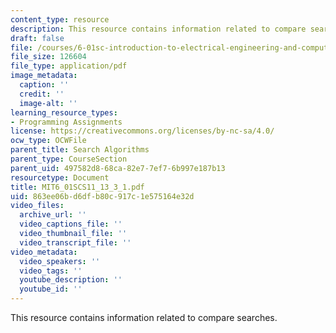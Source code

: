 ```yaml
---
content_type: resource
description: This resource contains information related to compare searches.
draft: false
file: /courses/6-01sc-introduction-to-electrical-engineering-and-computer-science-i-spring-2011/863ee06bd6dfb80c917c1e575164e32d_MIT6_01SCS11_13_3_1.pdf
file_size: 126604
file_type: application/pdf
image_metadata:
  caption: ''
  credit: ''
  image-alt: ''
learning_resource_types:
- Programming Assignments
license: https://creativecommons.org/licenses/by-nc-sa/4.0/
ocw_type: OCWFile
parent_title: Search Algorithms
parent_type: CourseSection
parent_uid: 497582d8-68ca-82e7-7ef7-6b997e187b13
resourcetype: Document
title: MIT6_01SCS11_13_3_1.pdf
uid: 863ee06b-d6df-b80c-917c-1e575164e32d
video_files:
  archive_url: ''
  video_captions_file: ''
  video_thumbnail_file: ''
  video_transcript_file: ''
video_metadata:
  video_speakers: ''
  video_tags: ''
  youtube_description: ''
  youtube_id: ''
---
```

This resource contains information related to compare searches.